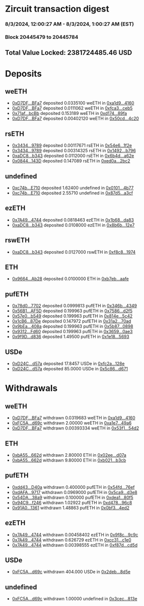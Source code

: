 # Zircuit transaction digest
### 8/3/2024, 12:00:27 AM - 8/3/2024, 1:00:27 AM (EST)
### Block 20445479 to 20445784

## Total Value Locked: 2381724485.46 USD

# Deposits
## weETH
- [0xD7DF...BFa7](https://etherscan.io/address/0xD7DF7E085214743530afF339aFC420c7c720BFa7) deposited 0.0335100 weETH in [0xa1d9...4160](https://etherscan.io/tx/0xD7DF7E085214743530afF339aFC420c7c720BFa7)
- [0xD7DF...BFa7](https://etherscan.io/address/0xD7DF7E085214743530afF339aFC420c7c720BFa7) deposited 0.0111062 weETH in [0xfca3...ceb5](https://etherscan.io/tx/0xD7DF7E085214743530afF339aFC420c7c720BFa7)
- [0x71af...bcBb](https://etherscan.io/address/0x71afeC92815Dbf3DEC8F8f7043fF6A2e1f1CbcBb) deposited 0.153189 weETH in [0xd174...89fa](https://etherscan.io/tx/0x71afeC92815Dbf3DEC8F8f7043fF6A2e1f1CbcBb)
- [0xD7DF...BFa7](https://etherscan.io/address/0xD7DF7E085214743530afF339aFC420c7c720BFa7) deposited 0.00402120 weETH in [0x50cd...4c20](https://etherscan.io/tx/0xD7DF7E085214743530afF339aFC420c7c720BFa7)
## rsETH
- [0x3434...9789](https://etherscan.io/address/0x34349c5569e7B846c3558961552D2202760A9789) deposited 0.00117671 rsETH in [0x54e6...1f2e](https://etherscan.io/tx/0x34349c5569e7B846c3558961552D2202760A9789)
- [0x3434...9789](https://etherscan.io/address/0x34349c5569e7B846c3558961552D2202760A9789) deposited 0.00314325 rsETH in [0x1492...b796](https://etherscan.io/tx/0x34349c5569e7B846c3558961552D2202760A9789)
- [0xaDC8...b343](https://etherscan.io/address/0xaDC8b1E23843fB78743bb97f549F10e673D8b343) deposited 0.0112000 rsETH in [0x6b4d...a62e](https://etherscan.io/tx/0xaDC8b1E23843fB78743bb97f549F10e673D8b343)
- [0x0844...143D](https://etherscan.io/address/0x0844Bd2cf34cCe0e2f2d82FbD0B48187CF40143D) deposited 0.147089 rsETH in [0xed0a...2bc2](https://etherscan.io/tx/0x0844Bd2cf34cCe0e2f2d82FbD0B48187CF40143D)
## undefined
- [0xc74b...E710](https://etherscan.io/address/0xc74bBF0b25e811b18aa740586653feD421e7E710) deposited 1.62400 undefined in [0x0101...4b77](https://etherscan.io/tx/0xc74bBF0b25e811b18aa740586653feD421e7E710)
- [0xc74b...E710](https://etherscan.io/address/0xc74bBF0b25e811b18aa740586653feD421e7E710) deposited 2.55710 undefined in [0x87d5...a3cf](https://etherscan.io/tx/0xc74bBF0b25e811b18aa740586653feD421e7E710)
## ezETH
- [0x7A49...4744](https://etherscan.io/address/0x7A493Be5c2ce014cD049Bf178a1ac0Db1B434744) deposited 0.0818463 ezETH in [0x1b68...da83](https://etherscan.io/tx/0x7A493Be5c2ce014cD049Bf178a1ac0Db1B434744)
- [0xaDC8...b343](https://etherscan.io/address/0xaDC8b1E23843fB78743bb97f549F10e673D8b343) deposited 0.0108000 ezETH in [0x8b6b...12e7](https://etherscan.io/tx/0xaDC8b1E23843fB78743bb97f549F10e673D8b343)
## rswETH
- [0xaDC8...b343](https://etherscan.io/address/0xaDC8b1E23843fB78743bb97f549F10e673D8b343) deposited 0.0127000 rswETH in [0xf8c8...1974](https://etherscan.io/tx/0xaDC8b1E23843fB78743bb97f549F10e673D8b343)
## ETH
- [0x9664...Ab28](https://etherscan.io/address/0x966483Dc3a4802C3562f739AB8fFe4Da6950Ab28) deposited 0.0100000 ETH in [0xb7eb...aafe](https://etherscan.io/tx/0x966483Dc3a4802C3562f739AB8fFe4Da6950Ab28)
## pufETH
- [0x78d0...7702](https://etherscan.io/address/0x78d0A1D18962dBC83BcAd00E2D716DE54a037702) deposited 0.0999813 pufETH in [0x346b...4349](https://etherscan.io/tx/0x78d0A1D18962dBC83BcAd00E2D716DE54a037702)
- [0x56B1...AF5D](https://etherscan.io/address/0x56B1ef1058F45Ac05CdC2323bAd8E5E6063EAF5D) deposited 0.199963 pufETH in [0x7586...d2f5](https://etherscan.io/tx/0x56B1ef1058F45Ac05CdC2323bAd8E5E6063EAF5D)
- [0x57e0...b549](https://etherscan.io/address/0x57e00dD17b1Da858B30a0dD47882224BF330b549) deposited 0.199963 pufETH in [0x814e...5c42](https://etherscan.io/tx/0x57e00dD17b1Da858B30a0dD47882224BF330b549)
- [0x1cB6...87De](https://etherscan.io/address/0x1cB6B1E0A7d2e50202c9710F3772F115ebEc87De) deposited 0.147972 pufETH in [0x31a2...70ad](https://etherscan.io/tx/0x1cB6B1E0A7d2e50202c9710F3772F115ebEc87De)
- [0x9bEa...408a](https://etherscan.io/address/0x9bEa417F4C06D30d4eadF6fb22f54c2E0341408a) deposited 0.199963 pufETH in [0x5b87...0898](https://etherscan.io/tx/0x9bEa417F4C06D30d4eadF6fb22f54c2E0341408a)
- [0x9312...Fd60](https://etherscan.io/address/0x931295AC41bCB39E609aAB446c62014cCf82Fd60) deposited 0.199963 pufETH in [0x3659...0ae3](https://etherscan.io/tx/0x931295AC41bCB39E609aAB446c62014cCf82Fd60)
- [0x9f9D...d836](https://etherscan.io/address/0x9f9Dc982637B04878D8330629cD3A3C1d110d836) deposited 1.49500 pufETH in [0x1e18...5693](https://etherscan.io/tx/0x9f9Dc982637B04878D8330629cD3A3C1d110d836)
## USDe
- [0xD24C...d57a](https://etherscan.io/address/0xD24Cfe2d0fa81369ca6291c28ac5426e16B6d57a) deposited 17.8457 USDe in [0xfc2a...128e](https://etherscan.io/tx/0xD24Cfe2d0fa81369ca6291c28ac5426e16B6d57a)
- [0xD24C...d57a](https://etherscan.io/address/0xD24Cfe2d0fa81369ca6291c28ac5426e16B6d57a) deposited 85.0000 USDe in [0x5c86...d671](https://etherscan.io/tx/0xD24Cfe2d0fa81369ca6291c28ac5426e16B6d57a)
# Withdrawals
## weETH
- [0xD7DF...BFa7](https://etherscan.io/address/0xD7DF7E085214743530afF339aFC420c7c720BFa7) withdrawn 0.0319683 weETH in [0xa1d9...4160](https://etherscan.io/tx/0xD7DF7E085214743530afF339aFC420c7c720BFa7)
- [0xFC5A...d69c](https://etherscan.io/address/0xFC5Ad91f9226Ae735D001421d24bD3AFD6Fbd69c) withdrawn 2.00000 weETH in [0xa1e7...49a6](https://etherscan.io/tx/0xFC5Ad91f9226Ae735D001421d24bD3AFD6Fbd69c)
- [0xD7DF...BFa7](https://etherscan.io/address/0xD7DF7E085214743530afF339aFC420c7c720BFa7) withdrawn 0.00393334 weETH in [0x53f1...54d2](https://etherscan.io/tx/0xD7DF7E085214743530afF339aFC420c7c720BFa7)
## ETH
- [0xbA55...662d](https://etherscan.io/address/0xbA55BDbF959DF826dA6c35487eB15FaD2164662d) withdrawn 2.80000 ETH in [0x02ee...d07a](https://etherscan.io/tx/0xbA55BDbF959DF826dA6c35487eB15FaD2164662d)
- [0xbA55...662d](https://etherscan.io/address/0xbA55BDbF959DF826dA6c35487eB15FaD2164662d) withdrawn 9.80000 ETH in [0xb021...b3cb](https://etherscan.io/tx/0xbA55BDbF959DF826dA6c35487eB15FaD2164662d)
## pufETH
- [0xdd43...D40a](https://etherscan.io/address/0xdd430EE9B356c53c00658bC0931B874FC9C9D40a) withdrawn 0.400000 pufETH in [0x54fd...76ef](https://etherscan.io/tx/0xdd430EE9B356c53c00658bC0931B874FC9C9D40a)
- [0xdAFA...9717](https://etherscan.io/address/0xdAFA191E5E50bE69Dc40C87Cc11E510bF2909717) withdrawn 0.0969000 pufETH in [0x5ca9...d3e8](https://etherscan.io/tx/0xdAFA191E5E50bE69Dc40C87Cc11E510bF2909717)
- [0x54DA...38a9](https://etherscan.io/address/0x54DA0c656a339A512135e6e128CB94e28c9638a9) withdrawn 0.100000 pufETH in [0xdea1...80f5](https://etherscan.io/tx/0x54DA0c656a339A512135e6e128CB94e28c9638a9)
- [0x94C9...f246](https://etherscan.io/address/0x94C9455E050e8dc9d49681FB3568d3056F43f246) withdrawn 1.02922 pufETH in [0xd478...96c8](https://etherscan.io/tx/0x94C9455E050e8dc9d49681FB3568d3056F43f246)
- [0x91A0...1361](https://etherscan.io/address/0x91A0897aEB50C29F775Ab57b9C67e2925f5E1361) withdrawn 1.48863 pufETH in [0x0bf3...4ed2](https://etherscan.io/tx/0x91A0897aEB50C29F775Ab57b9C67e2925f5E1361)
## ezETH
- [0x7A49...4744](https://etherscan.io/address/0x7A493Be5c2ce014cD049Bf178a1ac0Db1B434744) withdrawn 0.00458402 ezETH in [0x9f8c...9c9c](https://etherscan.io/tx/0x7A493Be5c2ce014cD049Bf178a1ac0Db1B434744)
- [0x7A49...4744](https://etherscan.io/address/0x7A493Be5c2ce014cD049Bf178a1ac0Db1B434744) withdrawn 0.626729 ezETH in [0xcc31...c1e0](https://etherscan.io/tx/0x7A493Be5c2ce014cD049Bf178a1ac0Db1B434744)
- [0x7A49...4744](https://etherscan.io/address/0x7A493Be5c2ce014cD049Bf178a1ac0Db1B434744) withdrawn 0.00398555 ezETH in [0xf87d...cd5d](https://etherscan.io/tx/0x7A493Be5c2ce014cD049Bf178a1ac0Db1B434744)
## USDe
- [0xFC5A...d69c](https://etherscan.io/address/0xFC5Ad91f9226Ae735D001421d24bD3AFD6Fbd69c) withdrawn 404.000 USDe in [0x2deb...8d5e](https://etherscan.io/tx/0xFC5Ad91f9226Ae735D001421d24bD3AFD6Fbd69c)
## undefined
- [0xFC5A...d69c](https://etherscan.io/address/0xFC5Ad91f9226Ae735D001421d24bD3AFD6Fbd69c) withdrawn 1.00000 undefined in [0x3cec...813e](https://etherscan.io/tx/0xFC5Ad91f9226Ae735D001421d24bD3AFD6Fbd69c)
